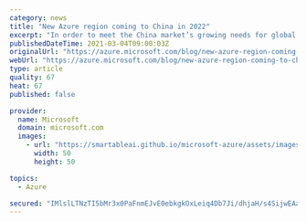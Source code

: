 ```yaml
---
category: news
title: "New Azure region coming to China in 2022"
excerpt: "In order to meet the China market’s growing needs for global public cloud services, Microsoft is planning to bring a new Azure Region to North China in 2022 through its local operating partner, 21Vianet."
publishedDateTime: 2021-03-04T09:00:03Z
originalUrl: "https://azure.microsoft.com/blog/new-azure-region-coming-to-china-in-2022/"
webUrl: "https://azure.microsoft.com/blog/new-azure-region-coming-to-china-in-2022/"
type: article
quality: 67
heat: 67
published: false

provider:
  name: Microsoft
  domain: microsoft.com
  images:
    - url: "https://smartableai.github.io/microsoft-azure/assets/images/organizations/microsoft.com-50x50.jpg"
      width: 50
      height: 50

topics:
  - Azure

secured: "IMlslLTNzTI5bMr3x0PaFnmEJvE0ebkgkOxLeiq4Db7Ji/dhjaH/s4SijwEAa9HiZLxQ6wYkr4euODKlJyTlU5sNdO1WqqB23Brzni/g2EWXtRwCqKns04QSZyYW5th384Fmpyx20xTRn/CrXjTtrvIu+3JpGJOYSpyUcqGvc89st+W8VRUAz8eWzvgUWNFT9cnpZqRRgOrKkXhf0vHUP3kfgo2ZABwVVMbxLs2BomvqPAgasZMrCShKHBb+dmwIaqYkm/Di5E2j8x/fEFKAGMTh5X0/2rvNQ7S4m75OLcgg4Pwfx3RjpHkIKoQBSeDlpudxHNlFoN2V4aWkE2BYevYJOLgL7acTaEiTImUyYlc=;a0d6iSH3JENtD9Ovn3etjg=="
---
```


